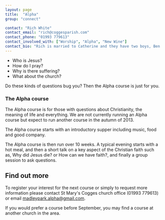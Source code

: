 ```yaml
---
layout: page
title:  "Alpha"
group: "connect"

contact: "Rich White"
contact_email: "rich@coggesparish.com"
contact_phone: "01993 779613"
contact_involved_with: ["Worship", "Alpha", "New Wine"]
contact_bio: "Rich is married to Catherine and they have two boys, Ben and Joshua. Rich is training for Ordained ministry in the Church of England and spends part of his time here at St Mary's and also at St Mellitus College, London. Rich loves fishing (when he gets the chance) and is not ashamed to be a Downton Abbey fan!"
---
```


* Who is Jesus?
* How do I pray?
* Why is there suffering?
* What about the church?

Do these kinds of questions bug you? Then the Alpha course is just for you.

### The Alpha course

The Alpha course is for those with questions about Christianity, the meaning of life and everything. We are not currently running an Alpha course but expect to run another course in the autumn of 2013.

The Alpha course starts with an introductory supper including music, food and good company.

The Alpha course is then run over 10 weeks. A typical evening starts with a hot meal, and then a short talk on a key aspect of the Christian faith such as, Why did Jesus die? or How can we have faith?, and finally a group session to ask questions.

## Find out more

To register your interest for the next course or simply to request more information please contact St Mary's Cogges church office (01993 779613) or email madleypark.alpha@gmail.com.

If you would prefer a course before September, you may find a course at another church in the area.
